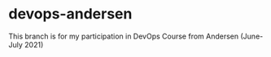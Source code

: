 # devops-andersen
This branch is for my participation in DevOps Course from Andersen (June-July 2021)
